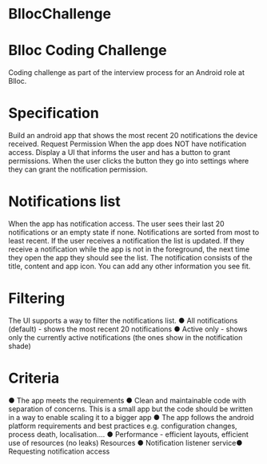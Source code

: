 # BllocChallenge

 # Blloc Coding Challenge
Coding challenge as part of the interview process for an Android role at Blloc.

 # Specification
Build an android app that shows the most recent 20 notifications the device received.
Request Permission
When the app does NOT have notification access. Display a UI that informs the user and has a
button to grant permissions. When the user clicks the button they go into settings where they
can grant the notification permission.

 # Notifications list
When the app has notification access. The user sees their last 20 notifications or an empty state
if none. Notifications are sorted from most to least recent. If the user receives a notification the
list is updated. If they receive a notification while the app is not in the foreground, the next time
they open the app they should see the list. The notification consists of the title, content and app
icon. You can add any other information you see fit.

 # Filtering
The UI supports a way to filter the notifications list.
● All notifications (default) - shows the most recent 20 notifications
● Active only - shows only the currently active notifications (the ones show in the
notification shade)

 # Criteria
● The app meets the requirements
● Clean and maintainable code with separation of concerns. This is a small app but the
code should be written in a way to enable scaling it to a bigger app
● The app follows the android platform requirements and best practices e.g. configuration
changes, process death, localisation....
● Performance - efficient layouts, efficient use of resources (no leaks)
Resources
● Notification listener service● Requesting notification access
